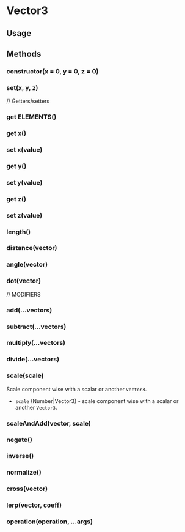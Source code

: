 # Vector3

## Usage

## Methods

### constructor(x = 0, y = 0, z = 0)

### set(x, y, z)

// Getters/setters

### get ELEMENTS()

### get x()

### set x(value)

### get y()

### set y(value)

### get z()

### set z(value)

### length()

### distance(vector)

### angle(vector)

### dot(vector)

// MODIFIERS

### add(...vectors)

### subtract(...vectors)

### multiply(...vectors)

### divide(...vectors)

### scale(scale)

Scale component wise with a scalar or another `Vector3`.

* `scale` (Number|Vector3) - scale component wise with a scalar or another `Vector3`.

### scaleAndAdd(vector, scale)

### negate()

### inverse()

### normalize()

### cross(vector)

### lerp(vector, coeff)

### operation(operation, ...args)
